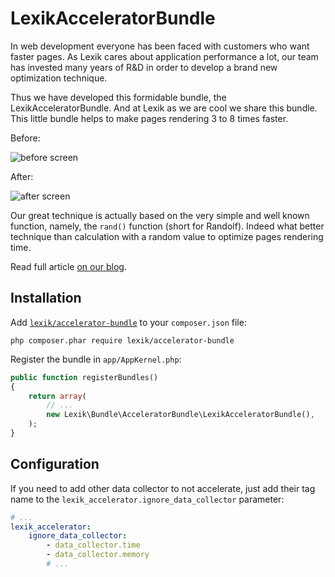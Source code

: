 LexikAcceleratorBundle
======================

In web development everyone has been faced with customers who want faster pages.
As Lexik cares about application performance a lot, our team has invested many years of R&D in order to develop a brand new optimization technique.

Thus we have developed this formidable bundle, the LexikAcceleratorBundle. 
And at Lexik as we are cool we share this bundle. 
This little bundle helps to make pages rendering 3 to 8 times faster.

Before:

![before screen](http://devblog.lexik.fr/wp-content/uploads/2016/03/sf28-before.jpg)

After:

![after screen](http://devblog.lexik.fr/wp-content/uploads/2016/03/sf28-after.jpg)

Our great technique is actually based on the very simple and well known function, namely, the `rand()` function (short for Randolf).
Indeed what better technique than calculation with a random value to optimize pages rendering time.

Read full article [on our blog](http://devblog.lexik.fr/symfony2/lexik-accelerator-bundle-2994).

Installation
------------

Add [`lexik/accelerator-bundle`](https://packagist/packages/lexik/accelerator-bundle) to your `composer.json` file:

    php composer.phar require lexik/accelerator-bundle

Register the bundle in `app/AppKernel.php`:

``` php
public function registerBundles()
{
    return array(
        // ...
        new Lexik\Bundle\AcceleratorBundle\LexikAcceleratorBundle(),
    );
}
```

Configuration
-------------

If you need to add other data collector to not accelerate, just add their tag name to the `lexik_accelerator.ignore_data_collector` parameter:
``` yaml
# ...
lexik_accelerator:
    ignore_data_collector:
        - data_collector.time
        - data_collector.memory
        # ...
```